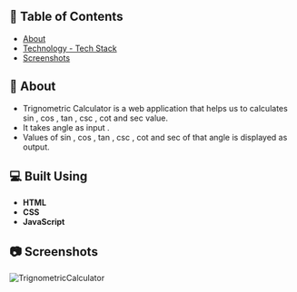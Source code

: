 ## 📝 Table of Contents

- [About](#about)
- [Technology - Tech Stack](#tech)
- [Screenshots](#Screenshots)

## 📙 About <a name = "about"></a>

- Trignometric Calculator is a web application that helps us to calculates sin , cos , tan , csc , cot and sec value.
- It takes angle as input .
- Values of sin , cos , tan , csc , cot and sec of that angle is displayed as output. 

## 💻 Built Using <a name = "tech"></a>

- **HTML**
- **CSS**
- **JavaScript**

## 📷  Screenshots <a name = "Screenshots"></a>

![TrignometricCalculator](https://github.com/Kushal997-das/Project-Guidance/assets/168436423/88121edc-6e71-48bf-a402-a9ff28b2b736)
